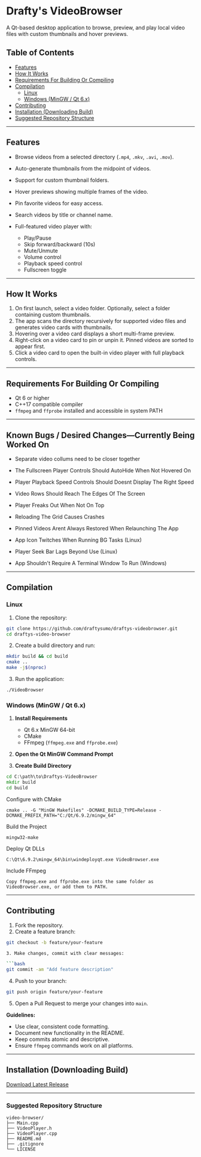 # Drafty's VideoBrowser

A Qt-based desktop application to browse, preview, and play local video files with custom thumbnails and hover previews.

## Table of Contents

- [Features](#features)
- [How It Works](#how-it-works)
- [Requirements For Building Or Compiling](#requirements-for-building-or-compiling)
- [Compilation](#compilation)
  - [Linux](#linux)
  - [Windows (MinGW / Qt 6.x)](#windows-mingw--qt-6x)
- [Contributing](#contributing)
- [Installation (Downloading Build)](#installation-downloading-build)
- [Suggested Repository Structure](#suggested-repository-structure)
---

## Features

* Browse videos from a selected directory (`.mp4`, `.mkv`, `.avi`, `.mov`).
* Auto-generate thumbnails from the midpoint of videos.
* Support for custom thumbnail folders.
* Hover previews showing multiple frames of the video.
* Pin favorite videos for easy access.
* Search videos by title or channel name.
* Full-featured video player with:

  * Play/Pause
  * Skip forward/backward (10s)
  * Mute/Unmute
  * Volume control
  * Playback speed control
  * Fullscreen toggle

---

## How It Works

1. On first launch, select a video folder. Optionally, select a folder containing custom thumbnails.
2. The app scans the directory recursively for supported video files and generates video cards with thumbnails.
3. Hovering over a video card displays a short multi-frame preview.
4. Right-click on a video card to pin or unpin it. Pinned videos are sorted to appear first.
5. Click a video card to open the built-in video player with full playback controls.

---

## Requirements For Building Or Compiling

* Qt 6 or higher
* C++17 compatible compiler
* `ffmpeg` and `ffprobe` installed and accessible in system PATH

---

## Known Bugs / Desired Changes—Currently Being Worked On

* Separate video collums need to be closer together

* The Fullscreen Player Controls Should AutoHide When Not Hovered On

* Player Playback Speed Controls Should Doesnt Display The Right Speed

* Video Rows Should Reach The Edges Of The Screen

* Player Freaks Out When Not On Top

* Reloading The Grid Causes Crashes

* Pinned Videos Arent Always Restored When Relaunching The App

* App Icon Twitches When Running BG Tasks (Linux)

* Player Seek Bar Lags Beyond Use (Linux)

* App Shouldn't Require A Terminal Window To Run (Windows)

---

## Compilation
### Linux

1. Clone the repository:

```bash
git clone https://github.com/draftysumo/draftys-videobrowser.git
cd draftys-video-browser
```

2. Create a build directory and run:

```bash
mkdir build && cd build
cmake ..
make -j$(nproc)
```

3. Run the application:

```bash
./VideoBrowser
```

### Windows (MinGW / Qt 6.x)

1. **Install Requirements**  
   - Qt 6.x MinGW 64-bit  
   - CMake  
   - FFmpeg (`ffmpeg.exe` and `ffprobe.exe`)

2. **Open the Qt MinGW Command Prompt**

3. **Create Build Directory**  
```cmd
cd C:\path\to\Draftys-VideoBrowser
mkdir build
cd build
```

Configure with CMake

``` cmake .. -G "MinGW Makefiles" -DCMAKE_BUILD_TYPE=Release -DCMAKE_PREFIX_PATH="C:/Qt/6.9.2/mingw_64" ```


Build the Project

```mingw32-make```


Deploy Qt DLLs

```C:\Qt\6.9.2\mingw_64\bin\windeployqt.exe VideoBrowser.exe```


Include FFmpeg

```Copy ffmpeg.exe and ffprobe.exe into the same folder as VideoBrowser.exe, or add them to PATH.```

---

## Contributing

1. Fork the repository.
2. Create a feature branch:

``` bash
git checkout -b feature/your-feature

3. Make changes, commit with clear messages:

```bash
git commit -am "Add feature description"
```

4. Push to your branch:

```bash
git push origin feature/your-feature
```

5. Open a Pull Request to merge your changes into `main`.

**Guidelines:**

* Use clear, consistent code formatting.
* Document new functionality in the README.
* Keep commits atomic and descriptive.
* Ensure `ffmpeg` commands work on all platforms.

---

## Installation (Downloading Build)

[Download Latest Release](https://github.com/draftysumo/draftys-videobrowser/releases)

---

### Suggested Repository Structure

```
video-browser/
├── Main.cpp
├── VideoPlayer.h
├── VideoPlayer.cpp
├── README.md
├── .gitignore
└── LICENSE
```
